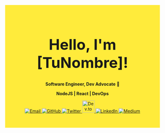 <!-- Banner -->
<div align="center" style="background-color: #FFEB3B; padding: 2rem 1rem;">
  <h1 style="font-size: 3rem;">Hello, I'm [TuNombre]!</h1>
  <p><strong>Software Engineer, Dev Advocate</strong> 🥑</p>
  <p><strong>NodeJS | React | DevOps</strong></p>

  <!-- Social Icons -->
  <p>
    <a href="erickalbertosantillancocoletzi@gmail.com">
      <img src="https://img.icons8.com/ios-filled/40/000000/new-post.png" alt="Email"/>
    </a>
    <a href="https://github.com/TuUsuario" target="_blank">
      <img src="https://img.icons8.com/ios-glyphs/40/000000/github.png" alt="GitHub"/>
    </a>
    <a href="https://twitter.com/TuUsuario" target="_blank">
      <img src="https://img.icons8.com/ios-filled/40/000000/twitter.png" alt="Twitter"/>
    </a>
    <a href="https://dev.to/TuUsuario" target="_blank">
      <img src="https://d2fltix0v2e0sb.cloudfront.net/dev-badge.svg" alt="Dev.to" width="40"/>
    </a>
    <a href="https://linkedin.com/in/TuUsuario" target="_blank">
      <img src="https://img.icons8.com/ios-filled/40/000000/linkedin.png" alt="LinkedIn"/>
    </a>
    <a href="https://medium.com/@TuUsuario" target="_blank">
      <img src="https://img.icons8.com/ios-filled/40/000000/medium-monogram.png" alt="Medium"/>
    </a>
  </p>
</div>

